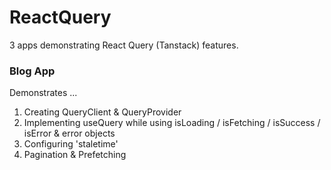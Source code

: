 # ReactQuery

3 apps demonstrating React Query (Tanstack) features.

### Blog App

Demonstrates ...

1. Creating QueryClient & QueryProvider
2. Implementing useQuery while using isLoading / isFetching / isSuccess / isError & error objects
3. Configuring 'staletime'
4. Pagination & Prefetching
